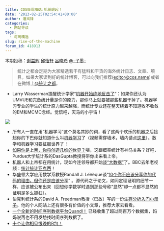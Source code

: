 ```yaml
---
title: COS每周精选:机器崛起！
date: '2013-02-25T02:54:41+00:00'
author: 潘岚锋
categories:
  - 网站导读
tags:
  - 每周精选
slug: rise-of-the-machine
forum_id: 418913
---
```


本期投稿：[谢益辉](http://yihui.name/) [邱怡轩](http://statr.me/) [吕晓玲](http://stat.ruc.edu.cn/a/jiaoxuetuandui/jiaoyanshi/2011/0219/128.html) [@–子墨–](http://weibo.com/weizhangzimo)

> 统计之都会定期为大家精选若干有猛料和干货的海外统计日志、文章、项目。如果大家读到好的统计博客，可以向我们推荐(editor@cos.name)或者在微博上[@统计之都](http://weibo.com/cosname?topnav=1&wvr=5&topsug=1)。

  * Larry Wasserman提醒统计学家“[机器开始绝地反击了](http://www.stat.cmu.edu/~larry/Wasserman.pdf)”：如果你还认为UMVUE和完备统计量是你的原力，那你马上就要被那些机器干掉了。机器学习专业的学生的统计原力越来越强，而统计专业还在整天绕着不知道收不收敛的EM和MCMC念经。觉悟吧，天马的小宇宙！
<!--more-->

![](http://normaldeviate.files.wordpress.com/2013/02/terminator.png?w=251&h=201)

  * 所有人一直在用“机器学习”这个莫名其妙的词，看了这两个欢乐的机器之后捡起你的下巴你就知道什么叫[机器学习](http://robohub.org/video-throwing-and-catching-an-inverted-pendulum-with-quadrocopters/)了（视频需穿墙术，墙内请点[这里](http://v.youku.com/v_show/id_XNTE4NDc0NzY0.html)）。数学和机器学习要征服世界了！
  * [如果你是上帝，你将创造几维的世界？](http://www.stat.purdue.edu/~dasgupta/fourDspace.pdf)咦，这跟概率统计有神马关系？好吧，Purdue大学统计系的DasGupta教授将带你出来看上帝。
  * 机器人和上帝都在用统计，现如今连领导都开始[谈“大数据”](http://2012.chinajx.com.cn/html/report/72796-1.htm?reportpos=2)了。BBC去年老视频：[统计统计亚克西](http://www.gapminder.org/videos/the-joy-of-stats/)！
  * 华盛顿大学应用数学系教授Randall J. LeVeque谈“[10个你不应该分享你的代码的理由，但你还是应该分享](http://faculty.washington.edu/rjl/pubs/topten/topten.pdf)” 。源代码之于论文，如同定理证明的细节一样，应该被公布出来（回想你学数学时遇到那些号称“显然”却一点都不显然的证明是多么抓狂）。
  * 伯克利统计系的David A. Freedman教授（已故）写的一份[生存分析入门小册子](http://www.stat.berkeley.edu/~census/survival.pdf)。他的个人网站上还有很多有价值的小文章，推荐大家去看看。
  * [一个全新的时间序列数据平台Quandl！](http://www.quandl.com/) 已经收集了超过两百万个数据集，妈妈说再也不用发愁找时间序列数据了。
  * [十个让你相见恨晚的R包！](http://blog.yhathq.com/posts/10-R-packages-I-wish-I-knew-about-earlier.html)
